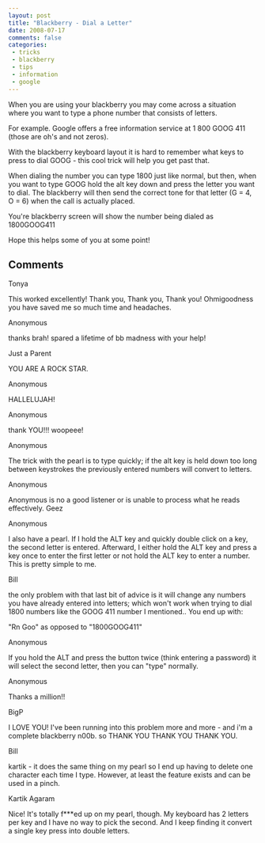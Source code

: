 ```yaml
---
layout: post
title: "Blackberry - Dial a Letter"
date: 2008-07-17
comments: false
categories:
 - tricks
 - blackberry
 - tips
 - information
 - google
---
```

When you are using your blackberry you may come across a situation where you
want to type a phone number that consists of letters.  
  
For example. Google offers a free information service at 1 800 GOOG 411 (those
are oh's and not zeros).  
  
With the blackberry keyboard layout it is hard to remember what keys to press
to dial GOOG - this cool trick will help you get past that.  
  
When dialing the number you can type 1800 just like normal, but then, when you
want to type GOOG hold the alt key down and press the letter you want to dial.
The blackberry will then send the correct tone for that letter (G = 4, O = 6)
when the call is actually placed.  
  
You're blackberry screen will show the number being dialed as 1800GOOG411  
  
Hope this helps some of you at some point!

## Comments

Tonya

This worked excellently! Thank you, Thank you, Thank you! Ohmigoodness you
have saved me so much time and headaches.

Anonymous

thanks brah! spared a lifetime of bb madness with your help!

Just a Parent

YOU ARE A ROCK STAR.

Anonymous

HALLELUJAH!

Anonymous

thank YOU!!! woopeee!

Anonymous

The trick with the pearl is to type quickly; if the alt key is held down too
long between keystrokes the previously entered numbers will convert to
letters.

Anonymous

Anonymous is no a good listener or is unable to process what he reads
effectively. Geez

Anonymous

I also have a pearl. If I hold the ALT key and quickly double click on a key,
the second letter is entered. Afterward, I either hold the ALT key and press a
key once to enter the first letter or not hold the ALT key to enter a number.
This is pretty simple to me.

Bill

the only problem with that last bit of advice is it will change any numbers
you have already entered into letters; which won't work when trying to dial
1800 numbers like the GOOG 411 number I mentioned.. You end up with:  
  
"Rn Goo" as opposed to "1800GOOG411"

Anonymous

If you hold the ALT and press the button twice (think entering a password) it
will select the second letter, then you can "type" normally.

Anonymous

Thanks a million!!

BigP

I LOVE YOU! I've been running into this problem more and more - and i'm a
complete blackberry n00b. so THANK YOU THANK YOU THANK YOU.

Bill

kartik - it does the same thing on my pearl so I end up having to delete one
character each time I type. However, at least the feature exists and can be
used in a pinch.

Kartik Agaram

Nice! It's totally f***ed up on my pearl, though. My keyboard has 2 letters
per key and I have no way to pick the second. And I keep finding it convert a
single key press into double letters.

